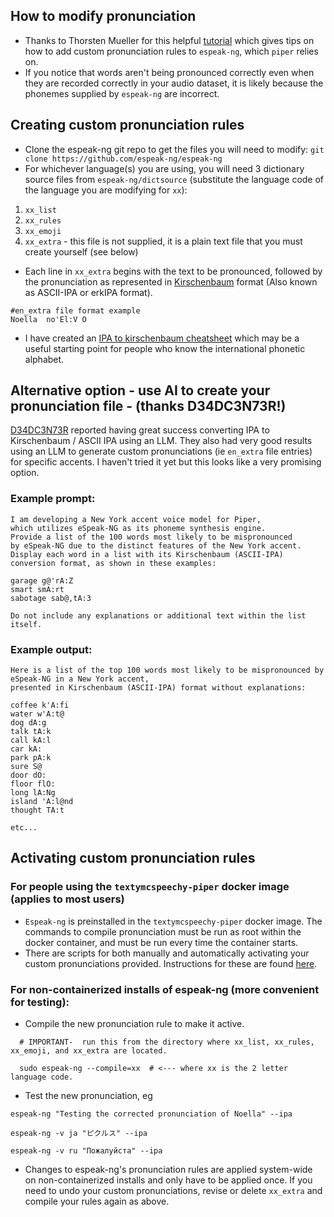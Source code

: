 ## How to modify pronunciation 
- Thanks to Thorsten Mueller for this helpful [tutorial](https://www.youtube.com/watch?v=493xbPIQBSU) which gives tips on how to add custom pronunciation rules to `espeak-ng`, which `piper` relies on.
- If you notice that words aren't being pronounced correctly even when they are recorded correctly  in your audio dataset, it is likely because the phonemes supplied by `espeak-ng` are incorrect.
## Creating custom pronunciation rules
- Clone the espeak-ng git repo to get the files you will need to modify:  `git clone https://github.com/espeak-ng/espeak-ng`
- For whichever language(s) you are using, you will need 3 dictionary source files from `espeak-ng/dictsource` (substitute the language code of the language you are modifying for `xx`):  
1. `xx_list`
2. `xx_rules`
3. `xx_emoji`
4. `xx_extra` - this file is not supplied, it is a plain text file that you must create yourself (see below)
- Each line in `xx_extra` begins with the text to be pronounced, followed by the pronunciation as represented in [Kirschenbaum](https://en.wikipedia.org/wiki/Kirshenbaum) format (Also known as ASCII-IPA or erkIPA format).

```
#en_extra file format example
Noella  no'El:V O
```

- I have created an [IPA to kirschenbaum cheatsheet](/docs/IPA_to_kirschenbaum_cheatsheet.md) which may be a useful starting point for people who know the international phonetic alphabet.

## Alternative option - use AI to create your pronunciation file - (thanks D34DC3N73R!)

[D34DC3N73R](https://github.com/D34DC3N73R) reported having great success converting IPA to Kirschenbaum / ASCII IPA using an LLM.
 They also had very good results using an LLM to generate custom pronunciations (ie `en_extra` file entries) for specific accents. 
I haven't tried it yet but this looks like a very promising option.

### Example prompt:
```
I am developing a New York accent voice model for Piper, 
which utilizes eSpeak-NG as its phoneme synthesis engine. 
Provide a list of the 100 words most likely to be mispronounced 
by eSpeak-NG due to the distinct features of the New York accent. 
Display each word in a list with its Kirschenbaum (ASCII-IPA) 
conversion format, as shown in these examples:

garage g@'rA:Z 
smart smA:rt 
sabotage sab@,tA:3 

Do not include any explanations or additional text within the list itself.
```

### Example output:
```
Here is a list of the top 100 words most likely to be mispronounced by eSpeak-NG in a New York accent, 
presented in Kirschenbaum (ASCII-IPA) format without explanations:

coffee k'A:fi
water w'A:t@
dog dA:g
talk tA:k
call kA:l
car kA:
park pA:k
sure S@
door dO:
floor flO:
long lA:Ng
island 'A:l@nd
thought TA:t

etc...

```

## Activating custom pronunciation rules
### For people using the `textymcspeechy-piper` docker image (applies to most users)
- `Espeak-ng` is preinstalled in the `textymcspeechy-piper` docker image.   The commands to compile pronunciation must be run as root within the docker container, and must be run every time the container starts.
- There are scripts for both manually and automatically activating your custom pronunciations provided. Instructions for these are found [here](/tts_dojo/ESPEAK_RULES/README_custom_pronunciation.md). 

### For non-containerized installs of espeak-ng (more convenient for testing):  
- Compile the new pronunciation rule to make it active.
```
  # IMPORTANT-  run this from the directory where xx_list, xx_rules, xx_emoji, and xx_extra are located.

  sudo espeak-ng --compile=xx  # <--- where xx is the 2 letter language code.
```
- Test the new pronunciation, eg  
```
espeak-ng "Testing the corrected pronunciation of Noella" --ipa

espeak-ng -v ja "ピクルス" --ipa

espeak-ng -v ru "Пожалуйста" --ipa
```
- Changes to espeak-ng's pronunciation rules are applied system-wide on non-containerized installs and only have to be applied once.  If you need to undo your custom pronunciations, revise or delete `xx_extra` and compile your rules again as above.

